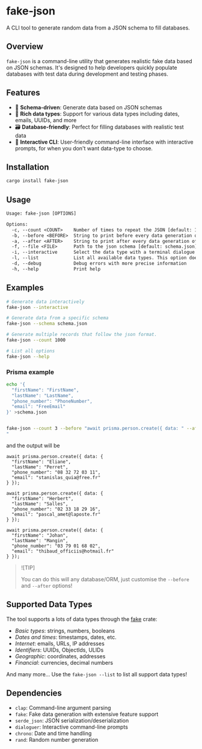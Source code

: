 # fake-json

A CLI tool to generate random data from a JSON schema to fill databases.

## Overview

`fake-json` is a command-line utility that generates realistic fake data based on JSON schemas. It's designed to help developers quickly populate databases with test data during development and testing phases.

## Features

- 🎯 **Schema-driven**: Generate data based on JSON schemas
- 🎲 **Rich data types**: Support for various data types including dates, emails, UUIDs, and more
- 🗃️ **Database-friendly**: Perfect for filling databases with realistic test data
- 🔧 **Interactive CLI**: User-friendly command-line interface with interactive prompts, for when you don't want data-type to choose.

## Installation

```bash
cargo install fake-json
```

## Usage

```txt
Usage: fake-json [OPTIONS]

Options:
  -c, --count <COUNT>    Number of times to repeat the JSON [default: 1]
  -b, --before <BEFORE>  String to print before every data generation of the JSON schema
  -a, --after <AFTER>    String to print after every data generation of the JSON schema
  -f, --file <FILE>      Path to the json schema [default: schema.json]
  -i, --interactive      Select the data type with a terminal dialogue with fuzzy search. This option overrides the others
  -l, --list             List all available data types. This option does not generate any data and overrides the others
  -d, --debug            Debug errors with more precise information
  -h, --help             Print help
```

## Examples

```bash
# Generate data interactively
fake-json --interactive

# Generate data from a specific schema
fake-json --schema schema.json

# Generate multiple records that follow the json format.
fake-json --count 1000

# List all options
fake-json --help
```

### Prisma example

```bash
echo '{
  "firstName": "FirstName",
  "lastName": "LastName",
  "phone_number": "PhoneNumber",
  "email": "FreeEmail"
}' >schema.json


fake-json --count 3 --before "await prisma.person.create({ data: " --after " });
"
```

and the output will be

```prisma
await prisma.person.create({ data: {
  "firstName": "Eliane",
  "lastName": "Perret",
  "phone_number": "08 32 72 03 11",
  "email": "stanislas_quia@free.fr"
} });

await prisma.person.create({ data: {
  "firstName": "Herbert",
  "lastName": "Salles",
  "phone_number": "02 33 18 29 16",
  "email": "pascal_amet@laposte.fr"
} });

await prisma.person.create({ data: {
  "firstName": "Johan",
  "lastName": "Mangin",
  "phone_number": "03 79 01 68 02",
  "email": "thibaud_officiis@hotmail.fr"
} });
```

> ![TIP]
>
> You can do this will any database/ORM, just customise the `--before` and `--after` options!

## Supported Data Types

The tool supports a lots of data types through the [fake](https://github.com/cksac/fake-rs) crate:

- _Basic types_: strings, numbers, booleans
- _Dates and times_: timestamps, dates, etc.
- _Internet_: emails, URLs, IP addresses
- _Identifiers_: UUIDs, ObjectIds, ULIDs
- _Geographic_: coordinates, addresses
- _Financial_: currencies, decimal numbers

And many more... Use the `fake-json --list` to list all support data types!

## Dependencies

- `clap`: Command-line argument parsing
- `fake`: Fake data generation with extensive feature support
- `serde_json`: JSON serialization/deserialization
- `dialoguer`: Interactive command-line prompts
- `chrono`: Date and time handling
- `rand`: Random number generation
